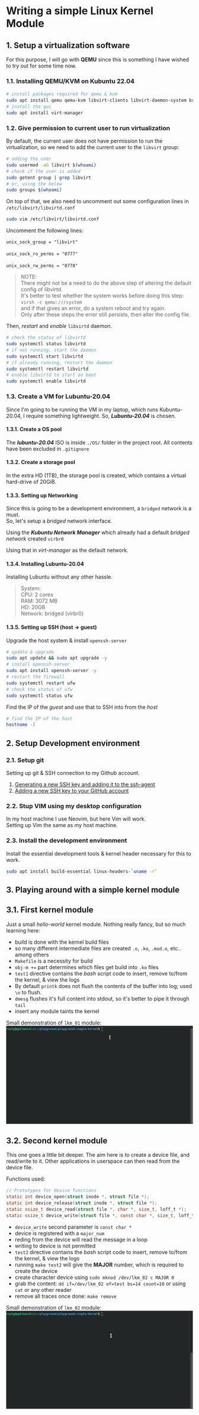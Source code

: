# Writing a simple Linux Kernel Module

## 1. Setup a virtualization software

For this purpose, I will go with **QEMU** since this is something I have wished to try out for some time now.

### 1.1. Installing QEMU/KVM on Kubuntu 22.04

```bash
# install packages required for qemu & kvm
sudo apt install qemu qemu-kvm libvirt-clients libvirt-daemon-system bridge-utils virtinst libvirt-daemon
# install the gui
sudo apt install virt-manager
```

### 1.2. Give permission to current user to run virtualization

By default, the current user does not have permission to run the virtualization, so we need to add the current user to the `libvirt` group:

```bash
# adding the user
sudo usermod -aG libvirt $(whoami)
# check if the user is added
sudo getent group | grep libvirt
# or, using the below
sudo groups $(whoami)
```

On top of that, we also need to uncomment out some configuration lines in `/etc/libvirt/libvirtd.conf`

```bash
sudo vim /etc/libvirt/libvirtd.conf
```

Uncomment the following lines:

```vim
unix_sock_group = "libvirt"

unix_sock_ro_perms = "0777"

unix_sock_rw_perms = "0770"
```

> NOTE: <br>There might not be a need to do the above step of altering the default config of _libvirtd._ <br>It's better to test whether the system works before doing this step:<br> `virsh -c qemu:///system` <br>and if that gives an error, do a system _reboot_ and try again. <br>Only after these steps the error still persists, then alter the config file.

Then, _restart_ and _enable_ `libvirtd` daemon.

```bash
# check the status of libvirtd
sudo systemctl status libvirtd
# if not running, start the daemon
sudo systemctl start libvirtd
# if already running, restart the daemon
sudo systemctl restart libvirtd
# enable libvirtd to start on boot
sudo systemctl enable libvirtd
```

### 1.3. Create a VM for Lubuntu-20.04

Since I'm going to be running the VM in my laptop, which runs Kubuntu-20.04, I require something lightweight. So, **_Lubuntu-20.04_** is chosen.

#### 1.3.1. Create a OS pool

The **_lubuntu-20.04_** ISO is inside `./OS/` folder in the project root. All contents have been excluded in `.gitignore`

#### 1.3.2. Create a storage pool

In the extra HD (1TB), the storage pool is created, which contains a virtual hard-drive of 20GiB.

#### 1.3.3. Setting up Networking

Since this is going to be a development environment, a `bridged` network is a must. <br>
So, let's setup a _bridged_ network interface.

Using the **_Kubuntu Network Manager_** which already had a default _bridged network_ created `virbr0`

Using that in _virt-manager_ as the default network.

#### 1.3.4. Installing Lubuntu-20.04

Installing Lubuntu without any other hassle. <br>
> System: <br>CPU: 2 cores <br>RAM: 3072 MB <br>HD: 20GB <br>Network: bridged (virbr0)

#### 1.3.5. Setting up SSH (host -> guest)

Upgrade the host system & install `openssh-server`

```bash
# update & upgrade
sudo apt update && sudo apt upgrade -y
# install openssh-server
sudo apt install openssh-server -y
# restart the firewall
sudo systemctl restart ufw
# check the status of ufw
sudo systemctl status ufw
```

Find the IP of the _guest_ and use that to SSH into from the _host_

```bash
# find the IP of the host
hostname -I
```

## 2. Setup Development environment

### 2.1. Setup git

Setting up git & SSH connection to my Github account. <br>

1. [Generating a new SSH key and adding it to the ssh-agent](https://docs.github.com/en/authentication/connecting-to-github-with-ssh/generating-a-new-ssh-key-and-adding-it-to-the-ssh-agent) <br>
2. [Adding a new SSH key to your GitHub account](https://docs.github.com/en/authentication/connecting-to-github-with-ssh/adding-a-new-ssh-key-to-your-github-account)

### 2.2. Stup VIM using my desktop configuration

In my host machine I use Neovim, but here Vim will work. <br>
Setting up Vim the same as my host machine.

### 2.3. Install the development environment

Install the essential development tools & kernel header necessary for this to work.

```bash
sudo apt install build-essential linux-headers-`uname -r`
```

## 3. Playing around with a simple kernel module

## 3.1. First kernel module

Just a small _hello-world_ kernel module. Nothing really fancy, but so much learning here:

* build is done with the kernel build files
* so many different intermediate files are created `.o`, `.ko`, `.mod.o`, etc.. among others
* `Makefile` is a necessity for build
* `obj-m +=` part determines which files get build into `.ko` files
* `test1` directive contains the _bash_ script code to insert, remove to/from the kernel, & view the logs
* By default `printk` does not flush the contents of the buffer into log; used `\n` to flush.
* `dmesg` flushes it's full content into stdout, so it's better to pipe it through `tail`
* insert any module taints the kernel

Small demonstration of `lkm_01` module: <br>
![Linux Kernel Module 01 demonstration](/assets/gifs/playground-simple-linux-kernel-lkm_01.gif "linux kernel module 01 demostraion")

## 3.2. Second kernel module

This one goes a little bit deeper. The aim here is to create a device file, and read/write to it. Other applications in userspace can then read from the device file.

Functions used:

```c
// Prototypes for device functions
static int device_open(struct inode *, struct file *);
static int device_release(struct inode *, struct file *);
static ssize_t device_read(struct file *, char *, size_t, loff_t *);
static ssize_t device_write(struct file *, const char *, size_t, loff_t *);
```

* `device_write` second parameter is `const char *`
* device is registered with a `major_num`
* reding from the device will read the message in a loop
* writing to device is not permitted
* `test2` directive contains the _bash_ script code to insert, remove to/from the kernel, & view the logs
* running `make test2` will give the **MAJOR** number, which is required to create the device
* create character device using `sudo mknod /dev/lkm_02 c MAJOR 0`
* grab the content: `dd if=/dev/lkm_02 of=test bs=14 count=10` or using `cat` or any other reader
* remove all traces once done: `make remove`

Small demonstration of `lkm_02` module: <br>
![Linux Kernel Module 02 demonstration](/assets/gifs/playground-simple-linux-kernel-lkm_02.gif "linux kernel module 02 demonstration")
